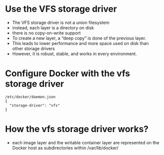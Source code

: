 # Use the VFS storage driver
- The VFS storage driver is not a union filesystem
- instead, each layer is a directory on disk
- there is no copy-on-write support
- To create a new layer, a “deep copy” is done of the previous layer. 
- This leads to lower performance and more space used on disk than other storage drivers
- However, it is robust, stable, and works in every environment.
# Configure Docker with the vfs storage driver
```
/etc/docker/daemon.json
{
  "storage-driver": "vfs"
}
```
# How the vfs storage driver works?
- each image layer and the writable container layer are represented on the Docker host as subdirectories within /var/lib/docker/
